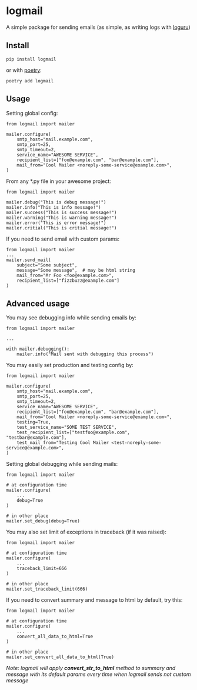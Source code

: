 logmail
========

A simple package for sending emails (as simple, as writing logs with [loguru](https://github.com/Delgan/loguru))

Install
-------
```
pip install logmail
```

or with [poetry](https://python-poetry.org/):
```
poetry add logmail
```

Usage
-----
Setting global config:

```
from logmail import mailer

mailer.configure(
    smtp_host="mail.example.com",
    smtp_port=25,
    smtp_timeout=2,
    service_name="AWESOME SERVICE",
    recipient_list=["foo@example.com", "bar@example.com"],
    mail_from="Cool Mailer <noreply-some-service@example.com>",
)
```

From any *.py file in your awesome project:
```
from logmail import mailer

mailer.debug("This is debug message!")
mailer.info("This is info message!")
mailer.success("This is success message!")
mailer.warning("This is warning message!")
mailer.error("This is error message!")
mailer.critial("This is critial message!")
```

If you need to send email with custom params:
```
from logmail import mailer
...
mailer.send_mail(
    subject="Some subject", 
    message="Some message",  # may be html string
    mail_from="Mr Foo <foo@example.com>",
    recipient_list=["fizzbuzz@example.com"]
)
```



Advanced usage
--------------

You may see debugging info while sending emails by:
```
from logmail import mailer

...

with mailer.debugging():
    mailer.info("Mail sent with debugging this process")

```

You may easily set production and testing config by:
```
from logmail import mailer

mailer.configure(
    smtp_host="mail.example.com",
    smtp_port=25,
    smtp_timeout=2,
    service_name="AWESOME SERVICE",
    recipient_list=["foo@example.com", "bar@example.com"],
    mail_from="Cool Mailer <noreply-some-service@example.com>",
    testing=True,
    test_service_name="SOME TEST SERVICE",
    test_recipient_list=["testfoo@example.com", "testbar@example.com"],
    test_mail_from="Testing Cool Mailer <test-noreply-some-service@example.com>",
)
```

Setting global debugging while sending mails:
```
from logmail import mailer

# at configuration time
mailer.configure(
    ...
    debug=True
)

# in other place
mailer.set_debug(debug=True)
```


You may also set limit of exceptions in traceback (if it was raised):
```
from logmail import mailer

# at configuration time
mailer.configure(
    ...
    traceback_limit=666
)

# in other place
mailer.set_traceback_limit(666)
```

If you need to convert summary and message to html by default, try this:
```
from logmail import mailer

# at configuration time
mailer.configure(
    ...
    convert_all_data_to_html=True
)

# in other place
mailer.set_convert_all_data_to_html(True)
```
*Note: logmail will apply **convert_str_to_html** method to summary and message with its default params every time when logmail sends not custom message*